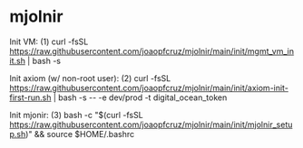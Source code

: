 # mjolnir

Init VM: (1) curl -fsSL https://raw.githubusercontent.com/joaopfcruz/mjolnir/main/init/mgmt_vm_init.sh | bash -s


Init axiom (w/ non-root user): (2) curl -fsSL https://raw.githubusercontent.com/joaopfcruz/mjolnir/main/init/axiom-init-first-run.sh | bash -s -- -e dev/prod -t digital_ocean_token 

Init mjonir: (3) bash -c "$(curl -fsSL https://raw.githubusercontent.com/joaopfcruz/mjolnir/main/init/mjolnir_setup.sh)" && source $HOME/.bashrc
